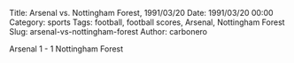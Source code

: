 Title: Arsenal vs. Nottingham Forest, 1991/03/20
Date: 1991/03/20 00:00
Category: sports
Tags: football, football scores, Arsenal, Nottingham Forest
Slug: arsenal-vs-nottingham-forest
Author: carbonero


Arsenal 1 - 1 Nottingham Forest
